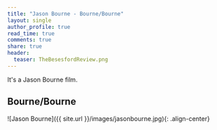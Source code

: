 ```yaml
---
title: "Jason Bourne - Bourne/Bourne"
layout: single
author_profile: true
read_time: true
comments: true
share: true
header:
  teaser: TheBesesfordReview.png
---
```


It's a Jason Bourne film.

## Bourne/Bourne

![Jason Bourne]({{ site.url }}/images/jasonbourne.jpg){: .align-center}